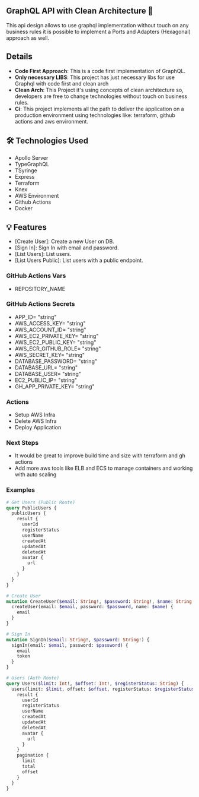 ## GraphQL API with Clean Architecture 🚀

This api design allows to use graphql implementation without touch on any business rules
it is possible to implement a Ports and Adapters (Hexagonal) approach as well.

## Details

- <b>Code First Approach</b>: This is a code first implementation of GraphQL.
- <b>Only necessary LIBS</b>: This project has just necessary libs for use Graphql with code first and clean arch
- <b>Clean Arch</b>: This Project it's using concepts of clean architecture so, developers are free to change technologies without touch on business rules.
- <b>Ci</b>: This project implements all the path to deliver the application on a production environment using technologies like: terraform, github actions and aws environment.

## 🛠 Technologies Used

- Apollo Server
- TypeGraphQL
- TSyringe
- Express
- Terraform
- Knex
- AWS Environment
- Github Actions
- Docker

## 💡 Features

- [Create User]: Create a new User on DB.
- [Sign In]: Sign In with email and password.
- [List Users]: List users.
- [List Users Public]: List users with a public endpoint.

### GitHub Actions Vars

- REPOSITORY_NAME

### GitHub Actions Secrets

- APP_ID= "string"
- AWS_ACCESS_KEY= "string"
- AWS_ACCOUNT_ID= "string"
- AWS_EC2_PRIVATE_KEY= "string"
- AWS_EC2_PUBLIC_KEY= "string"
- AWS_ECR_GITHUB_ROLE= "string"
- AWS_SECRET_KEY= "string"
- DATABASE_PASSWORD= "string"
- DATABASE_URL= "string"
- DATABASE_USER= "string"
- EC2_PUBLIC_IP= "string"
- GH_APP_PRIVATE_KEY= "string"

### Actions

- Setup AWS Infra
- Delete AWS Infra
- Deploy Application

### Next Steps

- It would be great to improve build time and size with terraform and gh actions
- Add more aws tools like ELB and ECS to manage containers and working with auto scaling

### Examples

```graphql
# Get Users (Public Route)
query PublicUsers {
  publicUsers {
    result {
      userId
      registerStatus
      userName
      createdAt
      updatedAt
      deletedAt
      avatar {
        url
      }
    }
  }
}
```

```graphql
# Create User
mutation CreateUser($email: String!, $password: String!, $name: String!) {
  createUser(email: $email, password: $password, name: $name) {
    email
  }
}
```

```graphql
# Sign In
mutation SignIn($email: String!, $password: String!) {
  signIn(email: $email, password: $password) {
    email
    token
  }
}
```

```graphql
# Users (Auth Route)
query Users($limit: Int!, $offset: Int!, $registerStatus: String) {
  users(limit: $limit, offset: $offset, registerStatus: $registerStatus) {
    result {
      userId
      registerStatus
      userName
      createdAt
      updatedAt
      deletedAt
      avatar {
        url
      }
    }
    pagination {
      limit
      total
      offset
    }
  }
}
```
